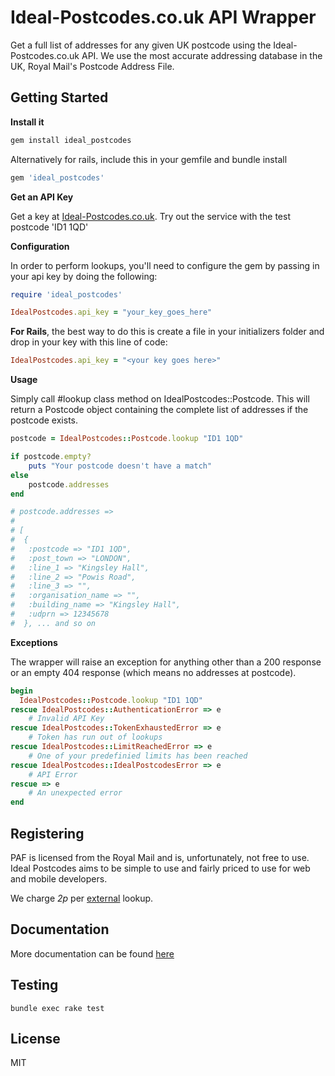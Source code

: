 # Ideal-Postcodes.co.uk API Wrapper

Get a full list of addresses for any given UK postcode using the Ideal-Postcodes.co.uk API. We use the most accurate addressing database in the UK, Royal Mail's Postcode Address File.

## Getting Started

__Install it__

```bash
gem install ideal_postcodes
```

Alternatively for rails, include this in your gemfile and bundle install

```ruby
gem 'ideal_postcodes'
```

__Get an API Key__

Get a key at [Ideal-Postcodes.co.uk](https://ideal-postcodes.co.uk). Try out the service with the test postcode 'ID1 1QD'

__Configuration__

In order to perform lookups, you'll need to configure the gem by passing in your api key by doing the following:

```ruby
require 'ideal_postcodes'

IdealPostcodes.api_key = "your_key_goes_here"
```

**For Rails**, the best way to do this is create a file in your initializers folder and drop in your key with this line of code:

```ruby
IdealPostcodes.api_key = "<your key goes here>"
```

__Usage__

Simply call #lookup class method on IdealPostcodes::Postcode. This will return a Postcode object containing the complete list of addresses if the postcode exists.

```ruby
postcode = IdealPostcodes::Postcode.lookup "ID1 1QD"

if postcode.empty? 
	puts "Your postcode doesn't have a match"
else
	postcode.addresses
end

# postcode.addresses =>
#
# [
#  {
#   :postcode => "ID1 1QD",
#   :post_town => "LONDON",
#   :line_1 => "Kingsley Hall",
#   :line_2 => "Powis Road",
#   :line_3 => "",
#   :organisation_name => "",
#   :building_name => "Kingsley Hall",
#   :udprn => 12345678
#  }, ... and so on
```

__Exceptions__

The wrapper will raise an exception for anything other than a 200 response or an empty 404 response (which means no addresses at postcode).

```ruby
begin
  IdealPostcodes::Postcode.lookup "ID1 1QD"
rescue IdealPostcodes::AuthenticationError => e
	# Invalid API Key
rescue IdealPostcodes::TokenExhaustedError => e
	# Token has run out of lookups
rescue IdealPostcodes::LimitReachedError => e
	# One of your predefinied limits has been reached
rescue IdealPostcodes::IdealPostcodesError => e
	# API Error
rescue => e
	# An unexpected error
end
```

## Registering

PAF is licensed from the Royal Mail and is, unfortunately, not free to use. Ideal Postcodes aims to be simple to use and fairly priced to use for web and mobile developers.

We charge _2p_ per [external](https://ideal-postcodes.co.uk/termsandconditions#external) lookup.

## Documentation

More documentation can be found [here](https://ideal-postcodes.co.uk/documentation/ruby-wrapper)

## Testing

```
bundle exec rake test
```

## License
MIT